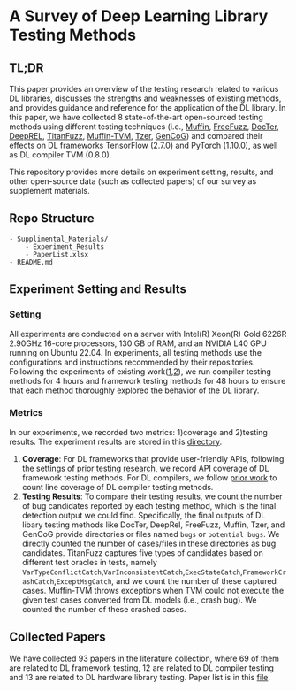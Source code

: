 # A Survey of Deep Learning Library Testing Methods

## TL;DR

This paper provides an overview of the testing research related to various DL libraries, discusses the strengths and weaknesses of existing methods, and provides guidance and reference for the application of the DL library.
In this paper, we have collected 8 state-of-the-art open-sourced testing methods using different testing techniques (i.e., [Muffin](https://github.com/library-testing/Muffin), [FreeFuzz](https://github.com/ise-uiuc/FreeFuzz), [DocTer](https://github.com/lin-tan/DocTer), [DeepREL](https://github.com/ise-uiuc/DeepREL), [TitanFuzz](https://github.com/ise-uiuc/TitanFuzz), [Muffin-TVM](https://github.com/wzh99/GenCoG/tree/master/muffin), [Tzer](https://github.com/Tzer-AnonBot/tzer), [GenCoG](https://github.com/wzh99/GenCoG)) and compared their effects on DL frameworks TensorFlow (2.7.0) and PyTorch (1.10.0), as well as DL compiler TVM (0.8.0).

This repository provides more details on experiment setting, results, and other open-source data (such as collected papers) of our survey as supplement materials.



## Repo Structure

```                 
- Supplimental_Materials/
    - Experiment_Results
    - PaperList.xlsx
- README.md  
```

## Experiment Setting and Results

### Setting
All experiments are conducted on a server with Intel(R) Xeon(R) Gold 6226R 2.90GHz 16-core processors, 130 GB of RAM, and an NVIDIA L40 GPU running on Ubuntu 22.04.
In experiments, all testing methods use the configurations and instructions recommended by their repositories.
Following the experiments of existing work([1](https://dl.acm.org/doi/10.1145/3527317),[2](https://arxiv.org/pdf/2109.01002)), we run compiler testing methods for 4 hours and framework testing methods for 48 hours to ensure that each method thoroughly explored the behavior of the DL library.

### Metrics
In our experiments, we recorded two metrics: 1)coverage and 2)testing results.
The experiment results are stored in this [directory](./Supplimental_Materials/Experiment_Results).

1. **Coverage**: For DL frameworks that provide user-friendly APIs, following the settings of [prior testing research](https://arxiv.org/abs/2212.14834), we record API coverage of DL framework testing methods.
For DL compilers, we follow [prior work](https://dl.acm.org/doi/10.1145/3527317) to count line coverage of DL compiler testing methods.
2. **Testing Results**: To compare their testing results, we count the number of bug candidates reported by each testing method, which is the final detection output we could find.
Specifically, the final outputs of DL libary testing methods like DocTer, DeepRel, FreeFuzz, Muffin, Tzer, and GenCoG provide directories or files named `bugs` or `potential bugs`.
We directly counted the number of cases/files in these directories as bug candidates.
TitanFuzz captures five types of candidates based on different test oracles in tests, namely `VarTypeConflictCatch`,`VarInconsistentCatch`,`ExecStateCatch`,`FrameworkCrashCatch`,`ExceptMsgCatch`, and we count the number of these captured cases.
Muffin-TVM throws exceptions when TVM could not execute the given test cases converted from DL models (i.e., crash bug).
We counted the number of these crashed cases.

## Collected Papers

We have collected 93 papers in the literature collection, where 69 of them are related to DL framework testing, 12 are related to DL compiler testing and 13 are related to DL hardware library testing.
Paper list is in this [file](./Supplimental_Materials/PaperList.xlsx).
